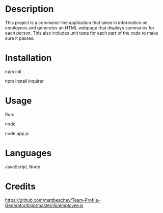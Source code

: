# Description
This project is a command-line application that takes in information on employees and generates an HTML webpage that displays summaries for each person. This also includes unit tests for each part of the code to make sure it passes. 

# Installation
npm init

npm install inquirer

# Usage
Run:

node

node app.js

# Languages
JavaScript, Node

# Credits
https://github.com/mattbeachey/Team-Profile-Generator/blob/master/lib/employee.js
